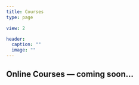 ```yaml
---
title: Courses
type: page

view: 2

header:
  caption: ""
  image: ""
---
```


## Online Courses — coming soon...
